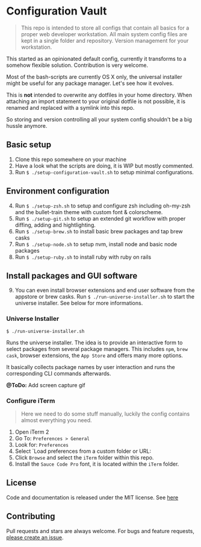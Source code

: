 # Configuration Vault

> This repo is intended to store all configs that contain
> all basics for a proper web developer workstation.
> All main system config files are kept in a single folder and repository. Version management for your workstation.

This started as an opinionated default config, currently it transforms to a somehow flexible solution. Contribution is very welcome.

Most of the bash-scripts are currently OS X only, the universal installer might be useful for any package manager. Let's see how it evolves.

This is **not** intended to overwrite any dotfiles in your home directory.
When attaching an import statement to your original dotfile is not possible, it is renamed and replaced with a symlink into this repo.

So storing and version controlling all your system config shouldn't be a big hussle anymore.

## Basic setup

1. Clone this repo somewhere on your machine
2. Have a look what the scripts are doing, it is WIP but mostly commented.
3. Run `$ ./setup-configuration-vault.sh` to setup minimal configurations.

## Environment configuration

4. Run `$ ./setup-zsh.sh` to setup and configure zsh including oh-my-zsh and the bullet-train theme with custom font & colorscheme.
5. Run `$ ./setup-git.sh` to setup an extended git workflow with proper diffing, adding and hightlighting.
6. Run `$ ./setup-brew.sh` to install basic brew packages and tap brew casks
7. Run `$ ./setup-node.sh` to setup nvm, install node and basic node packages
8. Run `$ ./setup-ruby.sh` to install ruby with ruby on rails

## Install packages and GUI software

9. You can even install browser extensions and end user software from the appstore or brew casks. Run `$ ./run-universe-installer.sh` to start the universe installer. See below for more informations.



### Universe Installer

```
$ ./run-universe-installer.sh
```

Runs the universe installer. The idea is to provide an interactive form to select packages from several package managers. This includes `npm`, `brew cask`, browser extensions, the `App Store` and offers many more options.

It basically collects package names by user interaction and runs the corresponding CLI commands afterwards.

**@ToDo:** Add screen capture gif

### Configure iTerm

> Here we need to do some stuff manually, luckily the config contains almost everything you need.

1. Open iTerm 2
2. Go To: `Preferences > General`
3. Look for: `Preferences`
4. Select `Load preferences from a custom folder or URL:
5. Click `Browse` and select the `iTerm` folder within this repo.
6. Install the `Sauce Code Pro` font, it is located within the `iTerm` folder.

## License

Code and documentation is released under the MIT license. See [here](https://github.com/axe312ger/configuration-vault/blob/master/LICENSE)

## Contributing

Pull requests and stars are always welcome. For bugs and feature requests, [please create an issue](https://github.com/axe312ger/configuration-vault/issues/new).
